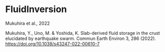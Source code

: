 # FluidInversion
Mukuhira et al., 2022

Mukuhira, Y., Uno, M. & Yoshida, K. Slab-derived fluid storage in the crust elucidated by earthquake swarm. Commun Earth Environ 3, 286 (2022). https://doi.org/10.1038/s43247-022-00610-7
